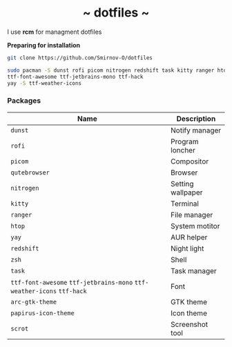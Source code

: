 <h1 align="center">~ dotfiles ~</h1>

I use **rcm** for managment dotfiles

**Preparing for installation**
~~~bash
git clone https://github.com/Smirnov-O/dotfiles

sudo pacman -S dunst rofi picom nitrogen redshift task kitty ranger htop zsh git neovim neofetch scrot yay zsh \
ttf-font-awesome ttf-jetbrains-mono ttf-hack
yay -S ttf-weather-icons
~~~

### Packages
| Name                                                                     | Description       |
| ------------------------------------------------------------------------ | ----------------- |
| `dunst`                                                                  | Notify manager    |
| `rofi`                                                                   | Program loncher   |
| `picom`                                                                  | Compositor        |
| `qutebrowser`                                                            | Browser           |
| `nitrogen`                                                               | Setting wallpaper |
| `kitty`                                                                  | Terminal          |
| `ranger`                                                                 | File manager      |
| `htop`                                                                   | System motitor    |
| `yay`                                                                    | AUR helper        |
| `redshift`                                                               | Night light       |
| `zsh`                                                                    | Shell             |
| `task`                                                                   | Task manager      |
| `ttf-font-awesome` `ttf-jetbrains-mono` `ttf-weather-icons` `ttf-hack`   | Font              |
| `arc-gtk-theme`                                                          | GTK theme         |
| `papirus-icon-theme`                                                     | Icon theme        |
| `scrot`                                                                  | Screenshot tool   |
